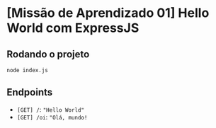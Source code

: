 # [Missão de Aprendizado 01] Hello World com ExpressJS
## Rodando o projeto

```bash
node index.js
```

## Endpoints

- `[GET] /`: `"Hello World"`
- `[GET] /oi`: `"Olá, mundo!`
